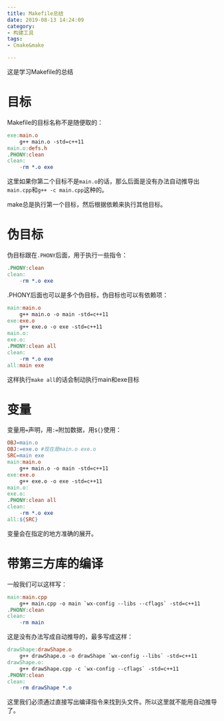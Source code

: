 ```yaml
---
title: Makefile总结
date: 2019-08-13 14:24:09
category:
- 构建工具
tags:
- Cmake&make

---
```


这是学习Makefile的总结

<!--more-->

# 目标

Makefile的目标名称不是随便取的：

```makefile
exe:main.o
    g++ main.o -std=c++11
main.o:defs.h
.PHONY:clean
clean:
    -rm *.o exe
```

这里如果你第二个目标不是`main.o`的话，那么后面是没有办法自动推导出`main.cpp`和`g++ -c main.cpp`这种的。

make总是执行第一个目标，然后根据依赖来执行其他目标。

# 伪目标

伪目标跟在`.PHONY`后面，用于执行一些指令：

```makefile
.PHONY:clean
clean: 
    -rm *.o exe
```

.PHONY后面也可以是多个伪目标，伪目标也可以有依赖项：

```makefile
main:main.o
    g++ main.o -o main -std=c++11
exe:exe.o
    g++ exe.o -o exe -std=c++11
main.o:
exe.o:
.PHONY:clean all
clean:
    -rm *.o exe
all:main exe
```

这样执行`make all`的话会制动执行main和exe目标

# 变量

变量用`=`声明，用`:=`附加数据，用`${}`使用：

```makefile
OBJ=main.o
OBJ:=exe.o #现在是main.o exe.o
SRC=main exe
main:main.o
    g++ main.o -o main -std=c++11
exe:exe.o
    g++ exe.o -o exe -std=c++11
main.o:
exe.o:
.PHONY:clean all
clean:
    -rm *.o exe
all:${SRC}
```

变量会在指定的地方准确的展开。

# 带第三方库的编译

一般我们可以这样写：

```makefile
main:main.cpp
    g++ main.cpp -o main `wx-config --libs --cflags` -std=c++11
.PHONY:clean
clean:
    -rm main
```

这是没有办法写成自动推导的，最多写成这样：

```makefile
drawShape:drawShape.o 
    g++ drawShape.o -o drawShape `wx-config --libs` -std=c++11
drawShape.o:
    g++ drawShape.cpp -c `wx-config --cflags` -std=c++11
.PHONY:clean
clean:
    -rm drawShape *.o
```

这里我们必须通过直接写出编译指令来找到头文件。所以这里就不能用自动推导了。
